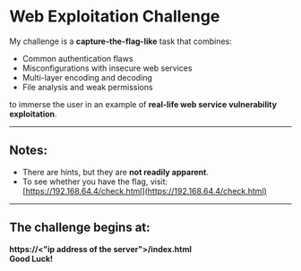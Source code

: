 # Web Exploitation Challenge

My challenge is a **capture-the-flag-like** task that combines:

- Common authentication flaws  
- Misconfigurations with insecure web services  
- Multi-layer encoding and decoding  
- File analysis and weak permissions  

to immerse the user in an example of **real-life web service vulnerability exploitation**.

---

## Notes:

- There are hints, but they are **not readily apparent**.  
- To see whether you have the flag, visit: [https://192.168.64.4/check.html](https://192.168.64.4/check.html)

---

## The challenge begins at:

**https://<"ip address of the server">/index.html**  
**Good Luck!**
